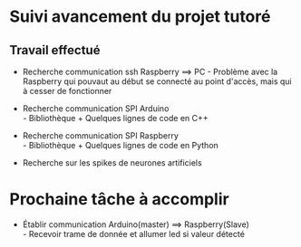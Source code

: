 # Suivi avancement du projet tutoré

## Travail effectué
<p style=text-align:justify;>

* Recherche communication ssh Raspberry ==> PC
<tab> - Problème avec la Raspberry qui pouvaut au début se connecté au point d'accès, mais qui à cesser de fonctionner    

* Recherche communication SPI Arduino    
<tab> - Bibliothèque + Quelques lignes de code en C++    

* Recherche communication SPI Raspberry    
<tab> - Bibliothèque + Quelques lignes de code en Python    

* Recherche sur les spikes de neurones artificiels    
</p>

# Prochaine tâche à accomplir
<p style=text-align:justify;>

* Établir communication Arduino(master) ==> Raspberry(Slave)    
<tab> - Recevoir trame de donnée et allumer led si valeur détecté    
</p>

